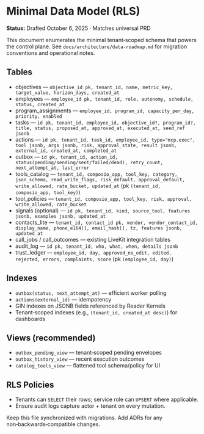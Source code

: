 # Minimal Data Model (RLS)

**Status:** Drafted October 6, 2025 · Matches universal PRD

This document enumerates the minimal tenant‑scoped schema that powers the control plane.
See `docs/architecture/data-roadmap.md` for migration conventions and operational notes.

## Tables

- objectives — `objective_id pk, tenant_id, name, metric_key, target_value, horizon_days, created_at`
- employees — `employee_id pk, tenant_id, role, autonomy, schedule, status, created_at`
- program_assignments — `employee_id, program_id, capacity_per_day, priority, enabled`
- tasks — `id pk, tenant_id, employee_id, objective_id?, program_id?, title, status, proposed_at, approved_at, executed_at, seed_ref jsonb`
- actions — `id pk, tenant_id, task_id, employee_id, type="mcp.exec", tool jsonb, args jsonb, risk, approval_state, result jsonb, external_id, created_at, completed_at`
- outbox — `id pk, tenant_id, action_id, status(pending/sending/sent/failed/dead), retry_count, next_attempt_at, last_error`
- tools_catalog — `tenant_id, composio_app, tool_key, category, json_schema, read_write_flags, risk_default, approval_default, write_allowed, rate_bucket, updated_at` (pk `(tenant_id, composio_app, tool_key)`)
- tool_policies — `tenant_id, composio_app, tool_key, risk, approval, write_allowed, rate_bucket`
- signals (optional) — `id pk, tenant_id, kind, source_tool, features jsonb, examples jsonb, updated_at`
- contacts_lite — `tenant_id, contact_id pk, vendor, vendor_contact_id, display_name, phone_e164[], email_hash[], tz, features jsonb, updated_at`
- call_jobs / call_outcomes — existing LiveKit integration tables
- audit_log — `id pk, tenant_id, who, what, when, details jsonb`
- trust_ledger — `employee_id, day, approved_no_edit, edited, rejected, errors, complaints, score` (pk `(employee_id, day)`)

## Indexes

- `outbox(status, next_attempt_at)` — efficient worker polling
- `actions(external_id)` — idempotency
- GIN indexes on JSONB fields referenced by Reader Kernels
- Tenant‑scoped indexes (e.g., `(tenant_id, created_at desc)`) for dashboards

## Views (recommended)

- `outbox_pending_view` — tenant‑scoped pending envelopes
- `outbox_history_view` — recent execution outcomes
- `catalog_tools_view` — flattened tool schema/policy for UI

## RLS Policies

- Tenants can `SELECT` their rows; service role can `UPSERT` where applicable.
- Ensure audit logs capture actor + tenant on every mutation.

Keep this file synchronized with migrations. Add ADRs for any non‑backwards‑compatible changes.

